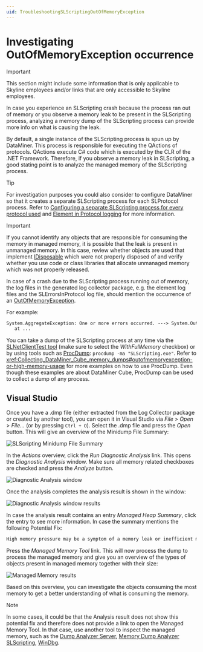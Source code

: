 ```yaml
---
uid: TroubleshootingSLScriptingOutOfMemoryException
---
```


# Investigating OutOfMemoryException occurrence

> [!IMPORTANT]
> This section might include some information that is only applicable to Skyline employees and/or links that are only accessible to Skyline employees.

In case you experience an SLScripting crash because the process ran out of memory or you observe a memory leak to be present in the SLScripting process, analyzing a memory dump of the SLScripting process can provide more info on what is causing the leak.

By default, a single instance of the SLScripting process is spun up by DataMiner. This process is responsible for executing the QActions of protocols. QActions execute C# code which is executed by the CLR of the .NET Framework. Therefore, if you observe a memory leak in SLScripting, a good stating point is to analyze the managed memory of the SLScripting process.

> [!TIP]
> For investigation purposes you could also consider to configure DataMiner so that it creates a separate SLScripting process for each SLProtocol process. Refer to [Configuring a separate SLScripting process for every protocol used](xref:Configuration_of_DataMiner_processes#configuring-a-separate-slscripting-process-for-every-protocol-used) and [Element in Protocol logging](xref:Element_in_Protocol_logging) for more information.

> [!IMPORTANT]
> If you cannot identify any objects that are responsible for consuming the memory in managed memory, it is possible that the leak is present in unmanaged memory. In this case, review whether objects are used that implement [IDisposable](https://learn.microsoft.com/en-us/dotnet/standard/garbage-collection/using-objects) which were not properly disposed of and verify whether you use code or class libraries that allocate unmanaged memory which was not properly released.

In case of a crash due to the SLScripting process running out of memory, the log files in the generated log collector package, e.g. the element log files and the SLErrorsInProtocol log file, should mention the occurrence of an [OutOfMemoryException](https://learn.microsoft.com/en-us/dotnet/api/system.outofmemoryexception?view=netframework-4.8).

For example:

```txt
System.AggregateException: One or more errors occurred. ---> System.OutOfMemoryException: Exception of type 'System.OutOfMemoryException' was thrown.
   at ...
```

You can take a dump of the SLScripting process at any time via the [SLNetClientTest tool](xref:SLNetClientTest_creating_dump_for_process) (make sure to select the *WithFullMemory* checkbox) or by using tools such as [ProcDump](https://learn.microsoft.com/en-us/sysinternals/downloads/procdump): `procdump -ma "SLScripting.exe"`. Refer to <xref:Collecting_DataMiner_Cube_memory_dumps#outofmemoryexception-or-high-memory-usage> for more examples on how to use ProcDump. Even though these examples are about DataMiner Cube, ProcDump can be used to collect a dump of any process.

## Visual Studio

Once you have a .dmp file (either extracted from the Log Collector package or created by another tool), you can open it in Visual Studio via *File* > *Open* > *File...* (or by pressing `Ctrl + O`).
Select the .dmp file and press the *Open* button. This will give an overview of the Minidump File Summary:

![SLScripting Minidump File Summary](~/user-guide/images/SLScriptingMinidumpFileSummary.png)

In the *Actions* overview, click the *Run Diagnostic Analysis* link. This opens the *Diagnostic Analysis* window. Make sure all memory related checkboxes are checked and press the *Analyze* button.

![Diagnostic Analysis window](~/user-guide/images/SLScriptingDiagnosticAnalysis.png)

Once the analysis completes the analysis result is shown in the window:

![Diagnostic Analysis window results](~/user-guide/images/SLScriptingDiagnosticAnalysisResult.png)

In case the analysis result contains an entry *Managed Heap Summary*, click the entry to see more information.
In case the summary mentions the following Potential Fix:

```txt
High memory pressure may be a symptom of a memory leak or inefficient memory usage and can lead to slow performance or crashes. See if your application has memory leaks by using the *Managed Memory Tool* or profilers to monitor its runtime. Ensure your application is cleaning up unused objects in a timely manner.
```

Press the *Managed Memory Tool* link. This will now process the dump to process the managed memory and give you an overview of the types of objects present in managed memory together with their size:

![Managed Memory results](~/user-guide/images/SLScriptingManagedMemoryTool.png)

Based on this overview, you can investigate the objects consuming the most memory to get a better understanding of what is consuming the memory.

> [!NOTE]
> In some cases, it could be that the Analysis result does not show this potential fix and therefore does not provide a link to open the Managed Memory Tool. In that case, use another tool to inspect the managed memory, such as the [Dump Analyzer Server](https://internaldocs.skyline.be/DevDocs/Dump_Analyzer_Server/Intro.html), [Memory Dump Analyzer SLScripting](https://internaldocs.skyline.be/DevDocs/Analyzing_SLScripting_Memory_Dumps/Memory_Dump_Analyzer_SLScripting.html), [WinDbg](https://learn.microsoft.com/en-us/windows-hardware/drivers/debugger/).
